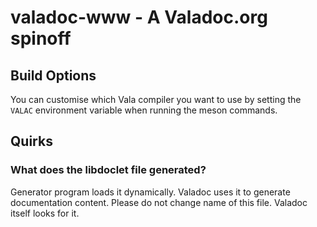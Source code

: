 # valadoc-www - A Valadoc.org spinoff

## Build Options

You can customise which Vala compiler you want to use by setting the `VALAC`
environment variable when running the meson commands.

## Quirks

### What does the libdoclet file generated?

Generator program loads it dynamically. Valadoc uses it to generate documentation
content. Please do not change name of this file. Valadoc itself looks for it.
